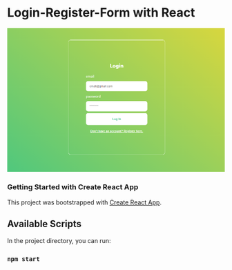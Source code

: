 # Login-Register-Form with React

![Hero](./src/assets/img/preview.png "Hero")

### Getting Started with Create React App

This project was bootstrapped with [Create React App](https://github.com/facebook/create-react-app).

## Available Scripts

In the project directory, you can run:

### `npm start`